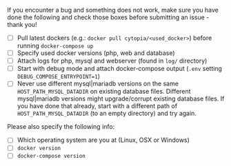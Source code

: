 If you encounter a bug and something does not work, make sure you have done the following and check those boxes before submitting an issue - thank you!

- [ ] Pull latest dockers (e.g.: `docker pull cytopia/<used_docker>`) before running `docker-compose up`
- [ ] Specify used docker versions (php, web and database)
- [ ] Attach logs for php, mysql and webserver (found in `log/` directory)
- [ ] Start with debug mode and attach docker-compose output (`.env` setting `DEBUG_COMPOSE_ENTRYPOINT=1`)
- [ ] Never use different mysql|mariadb versions on the same `HOST_PATH_MYSQL_DATADIR` on existing database files. Different mysql|mariadb versions might upgrade/corrupt existing database files. If you have done that already, start with a different path of `HOST_PATH_MYSQL_DATADIR` (to an empty directory) and try again.

Please also specify the following info:

- [ ] Which operating system are you at (Linux, OSX or Windows)
- [ ] `docker version`
- [ ] `docker-compose version`
